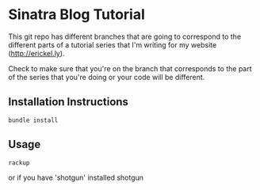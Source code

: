 # Sinatra Blog Tutorial
This git repo has different branches that are going to correspond to the different parts of a tutorial series that I'm writing for my website (http://erickel.ly).

Check to make sure that you're on the branch that corresponds to the part of the series that you're doing or your code will be different.

## Installation Instructions
    bundle install

## Usage
    rackup
or if you have 'shotgun' installed
    shotgun